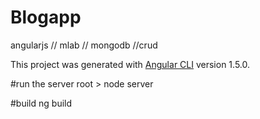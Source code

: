 # Blogapp

angularjs // mlab // mongodb //crud

This project was generated with [Angular CLI](https://github.com/angular/angular-cli) version 1.5.0.



#run the server
root > node server

#build
ng build